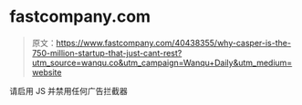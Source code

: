 # fastcompany.com

> 原文：<https://www.fastcompany.com/40438355/why-casper-is-the-750-million-startup-that-just-cant-rest?utm_source=wanqu.co&utm_campaign=Wanqu+Daily&utm_medium=website>

请启用 JS 并禁用任何广告拦截器